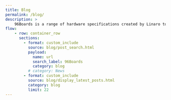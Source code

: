 ```yaml
---
title: Blog
permalink: /blog/
description: >
    96Boards is a range of hardware specifications created by Linaro to make the latest ARM-based processors available to developers at a reasonable cost.
flow:
    - row: container_row
      sections:
        - format: custom_include
          source: blog/post_search.html
          payload:
            name: url
            search_label: 96Boards
            category: blog
          # category: News
        - format: custom_include
          source: blog/display_latest_posts.html
          category: blog
          limit: 22
---
```

